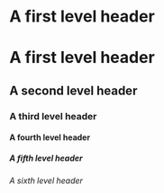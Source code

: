 # A first level header
# A first level header
## A second level header
### A third level header
#### A fourth level header
##### A fifth level header
###### A sixth level header
